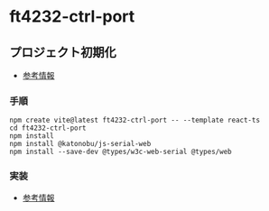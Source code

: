 # ft4232-ctrl-port

## プロジェクト初期化
- [参考情報](https://note.com/shift_tech/n/n9c5fcd207680)

### 手順
```
npm create vite@latest ft4232-ctrl-port -- --template react-ts 
cd ft4232-ctrl-port
npm install
npm install @katonobu/js-serial-web
npm install --save-dev @types/w3c-web-serial @types/web
```

### 実装
- [参考情報](https://reffect.co.jp/html/toggle-switch/)

